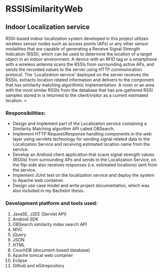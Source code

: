 RSSISimilarityWeb
=================
Indoor Localization service
---------------------------
>
RSSI-based indoor localization system developed in this project utilizes wireless sensor nodes such as access points (APs) or any other sensor modalities that are capable of generating a Receive Signal Strength Indication (RSSI), which can be used to determine the location of a target object in an indoor environment. A device with an RFID tag or a smartphone with a wireless antenna scans the RSSIs from surrounding active APs, and sends the recorded values to the server using HTTP communication protocol. The ‘Localization service’ deployed on the server receives the RSSIs, extracts location related information and delivers to the component that has similarity matching algorithmic implementation. A room or an area with the most similar RSSIs from the database that has pre-gathered RSSI samples stored in is returned to the client/visitor as a current estimated location.
<

### Responsibilities:
* Design and Implement part of the Localization service containing a Similarity Matching
algorithm API called OBSearch.
* Implement HTTP Request/Response handling components in the web layer using
servlets technology for sending signal related data to the Localization Service and
receiving estimated location name from the service.
* Develop an Android client application that scans signal strength values (RSSIs) from
surrounding APs and sends to the Localization Service, on the flip-side also receives
responses (i.e. estimated locations) sent from the service.
* Implement JUint test on the localization service and deploy the system to Apache web
container.
* Design use case model and write project documentation, which was also included in my
Bachelor thesis.

### Development platform and tools used: 
1. JavaSE, J2EE (Servlet API)
2. Android SDK
3. OBSearch similarity index search API
4. MVC
5. jQuery
6. JSON
7. HTML
8. CouchDB (document-based database)
9. Apache tomcat web container
10. Eclipse
11. Github and eGitrepository
